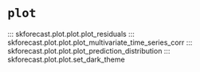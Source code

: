 # `plot`

::: skforecast.plot.plot.plot_residuals
::: skforecast.plot.plot.plot_multivariate_time_series_corr
::: skforecast.plot.plot.plot_prediction_distribution
::: skforecast.plot.plot.set_dark_theme